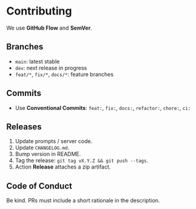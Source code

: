 # Contributing

We use **GitHub Flow** and **SemVer**.

## Branches

- `main`: latest stable
- `dev`: next release in progress
- `feat/*`, `fix/*`, `docs/*`: feature branches

## Commits

- Use **Conventional Commits**: `feat:`, `fix:`, `docs:`, `refactor:`, `chore:`, `ci:`

## Releases

1. Update prompts / server code.
2. Update `CHANGELOG.md`.
3. Bump version in README.
4. Tag the release: `git tag vX.Y.Z && git push --tags`.
5. Action **Release** attaches a zip artifact.

## Code of Conduct

Be kind. PRs must include a short rationale in the description.

